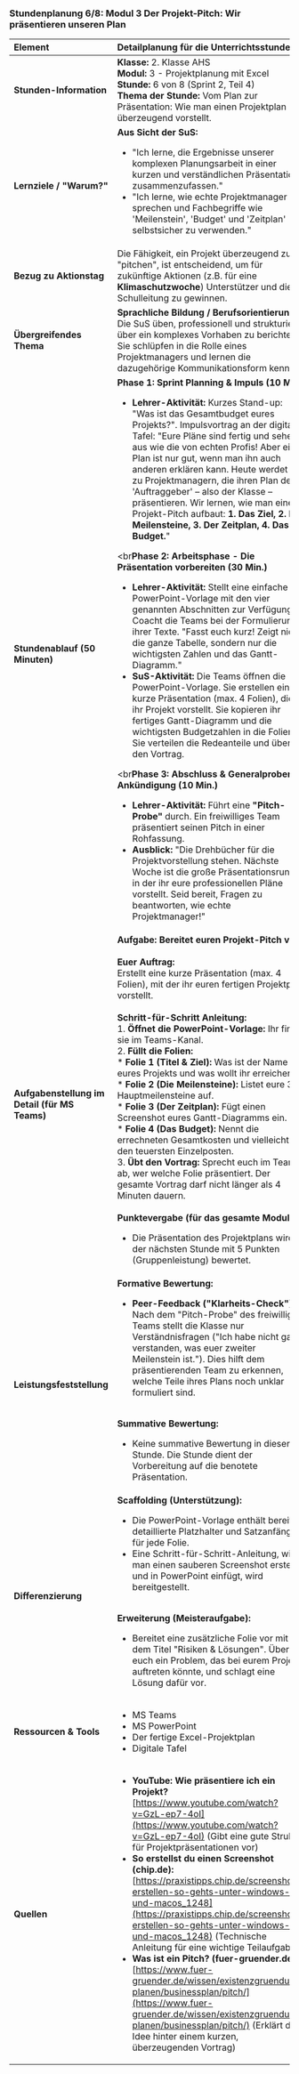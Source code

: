 ### **Stundenplanung 6/8: Modul 3 Der Projekt-Pitch: Wir präsentieren unseren Plan**

| **Element** | **Detailplanung für die Unterrichtsstunde** |
| :--- | :--- |
| **Stunden-Information** | **Klasse:** 2. Klasse AHS<br>**Modul:** 3 - Projektplanung mit Excel<br>**Stunde:** 6 von 8 (Sprint 2, Teil 4)<br>**Thema der Stunde:** Vom Plan zur Präsentation: Wie man einen Projektplan überzeugend vorstellt. |
| **Lernziele / "Warum?"** | **Aus Sicht der SuS:**<br><ul><li>"Ich lerne, die Ergebnisse unserer komplexen Planungsarbeit in einer kurzen und verständlichen Präsentation zusammenzufassen."</li><li>"Ich lerne, wie echte Projektmanager zu sprechen und Fachbegriffe wie 'Meilenstein', 'Budget' und 'Zeitplan' selbstsicher zu verwenden."</li></ul> |
| **Bezug zu Aktionstag** | Die Fähigkeit, ein Projekt überzeugend zu "pitchen", ist entscheidend, um für zukünftige Aktionen (z.B. für eine **Klimaschutzwoche**) Unterstützer und die Schulleitung zu gewinnen. |
| **Übergreifendes Thema** | **Sprachliche Bildung / Berufsorientierung:** Die SuS üben, professionell und strukturiert über ein komplexes Vorhaben zu berichten. Sie schlüpfen in die Rolle eines Projektmanagers und lernen die dazugehörige Kommunikationsform kennen. |
| **Stundenablauf (50 Minuten)** | **Phase 1: Sprint Planning & Impuls (10 Min.)**<br><ul><li>**Lehrer-Aktivität:** Kurzes Stand-up: "Was ist das Gesamtbudget eures Projekts?". Impulsvortrag an der digitalen Tafel: "Eure Pläne sind fertig und sehen aus wie die von echten Profis! Aber ein Plan ist nur gut, wenn man ihn auch anderen erklären kann. Heute werdet ihr zu Projektmanagern, die ihren Plan dem 'Auftraggeber' – also der Klasse – präsentieren. Wir lernen, wie man einen Projekt-Pitch aufbaut: **1. Das Ziel, 2. Die Meilensteine, 3. Der Zeitplan, 4. Das Budget.**"</li></ul><br**Phase 2: Arbeitsphase - Die Präsentation vorbereiten (30 Min.)**<br><ul><li>**Lehrer-Aktivität:** Stellt eine einfache PowerPoint-Vorlage mit den vier genannten Abschnitten zur Verfügung. Coacht die Teams bei der Formulierung ihrer Texte. "Fasst euch kurz! Zeigt nicht die ganze Tabelle, sondern nur die wichtigsten Zahlen und das Gantt-Diagramm."</li><li>**SuS-Aktivität:** Die Teams öffnen die PowerPoint-Vorlage. Sie erstellen eine kurze Präsentation (max. 4 Folien), die ihr Projekt vorstellt. Sie kopieren ihr fertiges Gantt-Diagramm und die wichtigsten Budgetzahlen in die Folien. Sie verteilen die Redeanteile und üben den Vortrag.</li></ul><br**Phase 3: Abschluss & Generalproben-Ankündigung (10 Min.)**<br><ul><li>**Lehrer-Aktivität:** Führt eine **"Pitch-Probe"** durch. Ein freiwilliges Team präsentiert seinen Pitch in einer Rohfassung.</li><li>**Ausblick:** "Die Drehbücher für die Projektvorstellung stehen. Nächste Woche ist die große Präsentationsrunde, in der ihr eure professionellen Pläne vorstellt. Seid bereit, Fragen zu beantworten, wie echte Projektmanager!"</li></ul> |
| **Aufgabenstellung im Detail (für MS Teams)** | **Aufgabe: Bereitet euren Projekt-Pitch vor!**<br><br>**Euer Auftrag:**<br>Erstellt eine kurze Präsentation (max. 4 Folien), mit der ihr euren fertigen Projektplan vorstellt.<br><br>**Schritt-für-Schritt Anleitung:**<br>1.  **Öffnet die PowerPoint-Vorlage:** Ihr findet sie im Teams-Kanal.<br>2.  **Füllt die Folien:**<br>    *   **Folie 1 (Titel & Ziel):** Was ist der Name eures Projekts und was wollt ihr erreichen?<br>    *   **Folie 2 (Die Meilensteine):** Listet eure 3-5 Hauptmeilensteine auf.<br>    *   **Folie 3 (Der Zeitplan):** Fügt einen Screenshot eures Gantt-Diagramms ein.<br>    *   **Folie 4 (Das Budget):** Nennt die errechneten Gesamtkosten und vielleicht den teuersten Einzelposten.<br>3.  **Übt den Vortrag:** Sprecht euch im Team ab, wer welche Folie präsentiert. Der gesamte Vortrag darf nicht länger als 4 Minuten dauern.<br><br>**Punktevergabe (für das gesamte Modul):**<br><ul><li>Die Präsentation des Projektplans wird in der nächsten Stunde mit 5 Punkten (Gruppenleistung) bewertet.</li></ul> |
| **Leistungsfeststellung** | **Formative Bewertung:**<br><ul><li>**Peer-Feedback ("Klarheits-Check"):** Nach dem "Pitch-Probe" des freiwilligen Teams stellt die Klasse nur Verständnisfragen ("Ich habe nicht ganz verstanden, was euer zweiter Meilenstein ist."). Dies hilft dem präsentierenden Team zu erkennen, welche Teile ihres Plans noch unklar formuliert sind.</li></ul><br>**Summative Bewertung:**<br><ul><li>Keine summative Bewertung in dieser Stunde. Die Stunde dient der Vorbereitung auf die benotete Präsentation.</li></ul> |
| **Differenzierung** | **Scaffolding (Unterstützung):**<br><ul><li>Die PowerPoint-Vorlage enthält bereits detaillierte Platzhalter und Satzanfänge für jede Folie.</li><li>Eine Schritt-für-Schritt-Anleitung, wie man einen sauberen Screenshot erstellt und in PowerPoint einfügt, wird bereitgestellt.</li></ul><br>**Erweiterung (Meisteraufgabe):**<br><ul><li>Bereitet eine zusätzliche Folie vor mit dem Titel "Risiken & Lösungen". Überlegt euch ein Problem, das bei eurem Projekt auftreten könnte, und schlagt eine Lösung dafür vor.</li></ul> |
| **Ressourcen & Tools** | <ul><li>MS Teams</li><li>MS PowerPoint</li><li>Der fertige Excel-Projektplan</li><li>Digitale Tafel</li></ul> |
| **Quellen**| <ul><li>**YouTube: Wie präsentiere ich ein Projekt?** [https://www.youtube.com/watch?v=GzL-ep7-4oI](https://www.youtube.com/watch?v=GzL-ep7-4oI) (Gibt eine gute Struktur für Projektpräsentationen vor)</li><li>**So erstellst du einen Screenshot (chip.de):** [https://praxistipps.chip.de/screenshot-erstellen-so-gehts-unter-windows-und-macos_1248](https://praxistipps.chip.de/screenshot-erstellen-so-gehts-unter-windows-und-macos_1248) (Technische Anleitung für eine wichtige Teilaufgabe)</li><li>**Was ist ein Pitch? (fuer-gruender.de):** [https://www.fuer-gruender.de/wissen/existenzgruendung-planen/businessplan/pitch/](https://www.fuer-gruender.de/wissen/existenzgruendung-planen/businessplan/pitch/) (Erklärt die Idee hinter einem kurzen, überzeugenden Vortrag)</li></ul> |


